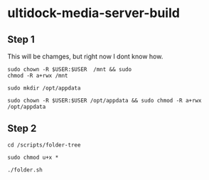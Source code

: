 # ultidock-media-server-build

## Step 1
This will be chamges, but right now I dont know how.
```
sudo chown -R $USER:$USER  /mnt && sudo
chmod -R a+rwx /mnt
```
```
sudo mkdir /opt/appdata
```
```
sudo chown -R $USER:$USER /opt/appdata && sudo chmod -R a+rwx /opt/appdata
```

## Step 2
```
cd /scripts/folder-tree
```
```
sudo chmod u+x *
```
```
./folder.sh
```
